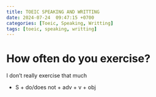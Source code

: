 ```yaml
---
title: TOEIC SPEAKING AND WRITTING
date: 2024-07-24  09:47:15 +0700
categories: [Toeic, Speaking, Writting]
tags: [toeic, speaking, writting]
---
```


# How often do you exercise?

I don’t really exercise that much

- S + do/does not + adv + v + obj
